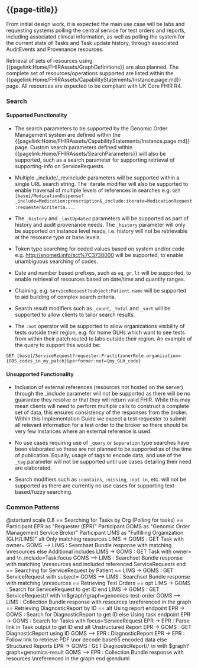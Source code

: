 ## {{page-title}}

From initial design work, it is expected the main use case will be labs and requesting systems polling the central service for test orders and reports, including associated clinical information, as well as polling the system for the current state of Tasks and Task update history, through associated AuditEvents and Provenance resources. 

Retrieval of sets of resources using {{pagelink:Home/FHIRAssets/GraphDefinitions}} are also planned. The complete set of resources/operations supported are listed within the {{pagelink:Home/FHIRAssets/CapabilityStatements/Instance.page.md}} page. All resources are expected to be compliant with UK Core FHIR R4.

### Search

#### Supported Functionality
* The search parameters to be supported by the Genomic Order Management system are defined within the {{pagelink:Home/FHIRAssets/CapabilityStatements/Instance.page.md}} page. Custom search parameters defined within {{pagelink:Home/FHIRAssets/SearchParameters}} will also be supported, such as a search parameter for supporting retrieval of supporting-info on ServiceRequests. 

* Multiple _include/_revinclude parameters will be supported within a single URL search string. The :iterate modifier will also be supported to enable traversal of multiple levels of references in searches e.g. `GET [base]/MedicationDispense?_include=Medication:prescription&_include:iterate=MedicationRequest:requester&criteria...`. 

* The `_history` and `_lastUpdated` parameters will be supported as part of history and audit provenance needs. The `_history` parameter will only be supported on instance level reads, i.e. history will not be retrievable at the resource type or base levels.

* Token type searching for coded values based on system and/or code e.g. http://snomed.info/sct%7C3738000 will be supported, to enable unambiguous searching of codes.

* Date and number based prefixes, such as `eq`, `gr`, `lt` will be supported, to enable retrieval of resources based on date/time and quantity ranges.

* Chaining, e.g. `ServiceRequest?subject:Patient.name` will be supported to aid building of complex search criteria.

* Search result modifiers such as `_count`, `_total` and `_sort` will be supported to allow clients to tailor search results.

* The `:not` operator will be supported to allow organizations visibility of tests outside their region, e.g. for home GLHs which want to see tests from within their patch routed to labs outside their region. An example of the query to support this would be:

```
GET [base]/ServiceRequest?requester:PractitionerRole.organization={ODS_codes_in_my_patch}&performer:not={my_GLH_code}
```

#### Unsupported Functionality
* Inclusion of external references (resources not hosted on the server) through the _include parameter will not be supported as there will be no guarantee they resolve or that they will return valid FHIR. While this may mean clients will need to perform multiple calls to construct a complete set of data, this ensures consistency of the responses from the broker. Within this Implementation Guide we expect a test requester to submit all relevant information for a test order to the broker so there should be very few instances where an external reference is used.

* No use cases requiring use of `_query` or `$operation` type searches have been elaborated so these are not planned to be supported as of the time of publication. Equally, usage of tags to encode data, and use of the `_tag` parameter will not be supported until use cases detailing their need are elaborated.

* Search modifiers such as `:contains`, `:missing`, `:not-in`, etc. will not be supported as there are currently no use cases for supporting text-based/fuzzy searching. 

### Common Patterns

<plantuml>
@startuml
scale 0.8
== Searching for Tasks by Org (Polling for tasks) ==
Participant EPR as "Requester (EPR)"
Participant GOMS as "Genomic Order Management Service Broker"
Participant LIMS as "Fulfilling Organization (GLH/LIMS)"
alt Only matching resources
LIMS -> GOMS : GET Task with owner=<ods_code> 
GOMS --> LIMS : Searchset Bundle response with matching \nresources
else Additional includes
LIMS -> GOMS : GET Task with owner=<ods_code> and \n_include=Task:focus
GOMS --> LIMS : Searchset Bundle response with matching \nresources and included referenced ServiceRequests
end
== Searching for ServiceRequest by Patient ==
LIMS -> GOMS : GET ServiceRequest with subject=<nhs_number> 
GOMS --> LIMS : Searchset Bundle response with matching \nresources
== Retrieving Test Orders ==
opt
LIMS -> GOMS : Search for ServiceRequest to get ID 
end
LIMS -> GOMS : GET ServiceRequest/<id>/ with \n$graph?graph=genomics-test-order 
GOMS --> LIMS : Collection Bundle response with resources \nreferenced in the graph
== Retrieving DiagnosticReport by ID ==
alt Using report endpoint
EPR -> GOMS : Search for DiagnosticReport to get ID 
else Using task endpoint
EPR -> GOMS : Search for Tasks with focus=ServiceRequest
EPR -> EPR : Parse link in Task.output to get ID
end
alt Unstructured Report
EPR -> GOMS : GET DiagnosticReport using ID
GOMS --> EPR : DiagnosticReport
EPR -> EPR : Follow link to retrieve PDF \nor decode base65 encoded data
else Structured Reports
EPR -> GOMS : GET DiagnosticReport/<id>/ \n with $graph?graph=genomics-result 
GOMS --> EPR : Collection Bundle response with resources \nreferenced in the graph
end
@enduml
</plantuml>